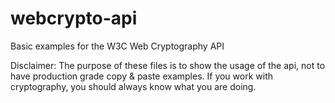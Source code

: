 # webcrypto-api
Basic examples for the W3C Web Cryptography API

Disclaimer: The purpose of these files is to show the usage of the api, not to have production grade copy & paste examples. If you work with cryptography, you should always know what you are doing.
